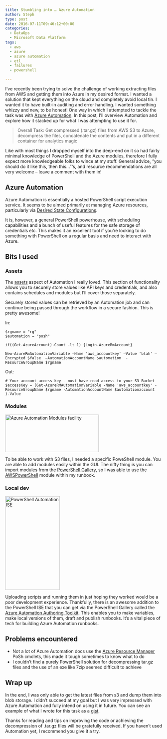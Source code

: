 ```yaml
---
title: Stumbling into … Azure Automation
author: Steph
type: post
date: 2016-07-11T09:46:12+00:00
categories:
  - DataOps
  - Microsoft Data Platform
tags:
  - aws
  - azure
  - azure automation
  - etl
  - failures
  - powershell

---
```

I&#8217;ve recently been trying to solve the challenge of working extracting files from AWS and getting them into Azure in my desired format. I wanted a solution that kept everything on the cloud and completely avoid local tin. I wanted it to have built-in auditing and error handling. I wanted something whizzy and new, to be honest! One way in which I attempted to tackle the task was with [Azure Automation][1]. In this post, I&#8217;ll overview Automation and explore how it stacked up for what I was attempting to use it for.

> Overall Task: Get compressed (.tar.gz) files from AWS S3 to Azure, decompress the files, concatenate the contents and put in a different container for analytics magic 

Like with most things I dropped myself into the deep-end on it so had fairly minimal knowledge of PowerShell and the Azure modules, therefore I fully expect more knowledgeable folks to wince at my stuff. General advice, &#8220;you should do it like this, then this&#8230;&#8221;&#8216;s, and resource recommendations are all very welcome &#8211; leave a comment with them in!

## Azure Automation

Azure Automation is essentially a hosted PowerShell script execution service. It seems to be aimed primarily at managing Azure resources, particularly via [Desired State Configurations][2].

It is, however, a general PowerShell powerhouse, with scheduling capabilities and a bunch of useful features for the safe storage of credentials etc. This makes it an excellent tool if you&#8217;re looking to do something with PowerShell on a regular basis and need to interact with Azure.
  
<!--more-->

## Bits I used

### Assets

The [assets][3] aspect of Automation I really loved. This section of functionality allows you to securely store values like API keys and credentials, and also contains schedules and modules but I&#8217;ll cover those separately.

Securely stored values can be retrieved by an Automation job and can continue being passed through the workflow in a secure fashion. This is pretty awesome!

In:

    $rgname = "rg"
    $automation = "posh"
    
    if((Get-AzureAccount).Count -lt 1) {Login-AzureRmAccount}
    
    New-AzureRmAutomationVariable –Name 'aws_accountkey' –Value 'blah' –Encrypted $false  –AutomationAccountName $automation  -ResourceGroupName $rgname
    

Out:

    # Your account access key - must have read access to your S3 Bucket
    $accessKey = (Get-AzureRMAutomationVariable -Name 'aws_accountkey' -ResourceGroupName $rgname -AutomationAccountName $automationaccount ).Value
    

### Modules

<img src="../img/modules_phd06a.png" alt="Azure Automation Modules facility" width="300" height="120" class="alignleft size-medium wp-image-61693" />
  
To be able to work with S3 files, I needed a specific PoweShell module. You are able to add modules easily within the GUI. The nifty thing is you can import modules from the [PowerShell Gallery][4], so I was able to use the [AWSPowerShell][5] module within my runbook.

### Local dev

<img src="../img/automationise_z543r6.png" alt="PowerShell Automation ISE" width="175" height="300" class="alignright size-medium wp-image-61692" />
  
Uploading scripts and running them in just hoping they worked would be a poor development experience. Thankfully, there is an awesome addition to the PowerShell ISE that you can get via the PowerShell Gallery called the [Azure Automation Authoring Toolkit][6]. This enables you to make variables, make local versions of them, draft and publish runbooks. It&#8217;s a vital piece of tech for building Azure Automation runbooks.

## Problems encountered

  * Not a lot of Azure Automation docs use the [Azure Resource Manager][7] PoSh cmdlets, this made it tough sometimes to know what to do
  * I couldn&#8217;t find a purely PowerShell solution for decompressing tar.gz files and the use of an exe like 7zip seemed difficult to achieve

## Wrap up

In the end, I was only able to get the latest files from s3 and dump them into blob storage. I didn&#8217;t succeed at my goal but I was very impressed with Azure Automation and fully intend on using it in future. You can see an example of what I wrote for this task as a [gist][8].

Thanks for reading and tips on improving the code or achieving the decompression of .tar.gz files will be gratefully received. If you haven&#8217;t used Automation yet, I recommend you give it a try.

 [1]: https://azure.microsoft.com/en-gb/services/automation/
 [2]: https://www.simple-talk.com/sysadmin/powershell/powershell-desired-state-configuration-the-basics/
 [3]: https://azure.microsoft.com/en-gb/blog/getting-started-with-azure-automation-automation-assets-2/
 [4]: https://www.powershellgallery.com/
 [5]: https://www.powershellgallery.com/packages/AWSPowerShell
 [6]: https://www.powershellgallery.com/packages/AzureAutomationAuthoringToolkit/0.2.3.4
 [7]: https://azure.microsoft.com/en-gb/documentation/articles/resource-group-overview/
 [8]: https://gist.github.com/stephlocke/410ad30ca863ea5388b5a3fd2d2b1be8